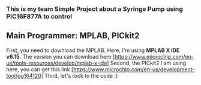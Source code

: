 ### This is my team Simple Project about a Syringe Pump using PIC16F877A to control 
## Main Programmer: MPLAB, PICkit2
First, you need to download the MPLAB. Here, I'm using **MPLAB X IDE v6.15**. The version you can download here [https://www.microchip.com/en-us/tools-resources/develop/mplab-x-ide]
Second, the PICkit2 I am using here, you can get this link [https://www.microchip.com/en-us/development-tool/pg164120]
Third, let's rock to the code :) 

